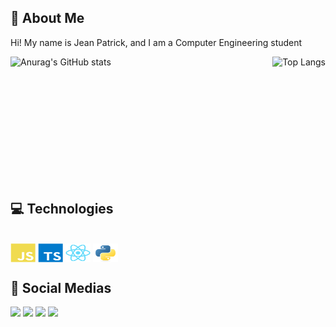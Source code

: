 ## 🌌 About Me

Hi! My name is Jean Patrick, and I am a Computer Engineering student

<div style="display: flex; justify-content: space-between; align-items: flex-start;">

  <div style="height: 200px;">
    <img src="https://github-readme-stats.vercel.app/api?username=jeanpatrickm&show_icons=true&theme=holi" alt="Anurag's GitHub stats" style="width: 25%; height: 180em; object-fit: cover;" />
  </div>

  <div style="height: 200px;">
    <img src="https://github-readme-stats.vercel.app/api/top-langs/?username=jeanpatrickm&layout=compact&theme=holi" alt="Top Langs" style="width: 25%; height: 180em%; object-fit: cover;" />
  </div>

</div>


## 💻 Technologies


<div style="display: inline_block"><br>
  <img align="center" alt="Jean-Js" height="30" width="40" src="https://raw.githubusercontent.com/devicons/devicon/master/icons/javascript/javascript-plain.svg">
  <img align="center" alt="Jean-Ts" height="30" width="40" src="https://raw.githubusercontent.com/devicons/devicon/master/icons/typescript/typescript-plain.svg">
  <img align="center" alt="Jean-React" height="30" width="40" src="https://raw.githubusercontent.com/devicons/devicon/master/icons/react/react-original.svg">
  <img align="center" alt="Jean-Python" height="30" width="40" src="https://raw.githubusercontent.com/devicons/devicon/master/icons/python/python-original.svg">
</div>
  
  ## 📱 Social Medias

  
<div> 
  <a href="https://www.linkedin.com/in/jeanpatrickm/" target="_blank"><img src="https://img.shields.io/badge/-LinkedIn-%230077B5?style=for-the-badge&logo=linkedin&logoColor=white" target="_blank"></a>
  <a href="https://www.instagram.com/jeanpatrickm_/" target="_blank"><img src="https://img.shields.io/badge/-Instagram-%23E4405F?style=for-the-badge&logo=instagram&logoColor=white" target="_blank"></a>
  <a href="https://www.youtube.com/@jeanpatrickm01" target="_blank"><img src="https://img.shields.io/badge/YouTube-FF0000?style=for-the-badge&logo=youtube&logoColor=white" target="_blank"></a>
  <a href = "mailto:jean_patrick115@hotmail.com"><img src="https://img.shields.io/badge/-Gmail-%23333?style=for-the-badge&logo=gmail&logoColor=white" target="_blank"></a 
</div>
